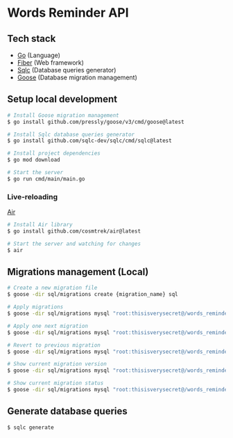 # Words Reminder API

## Tech stack

- [Go](https://go.dev/) (Language)
- [Fiber](https://docs.gofiber.io/) (Web framework)
- [Sqlc](https://docs.sqlc.dev) (Database queries generator)
- [Goose](https://pressly.github.io/goose/) (Database migration management)

## Setup local development
```sh
# Install Goose migration management
$ go install github.com/pressly/goose/v3/cmd/goose@latest

# Install Sqlc database queries generator
$ go install github.com/sqlc-dev/sqlc/cmd/sqlc@latest

# Install project dependencies
$ go mod download

# Start the server
$ go run cmd/main/main.go
```

### Live-reloading
[Air](https://github.com/cosmtrek/air)
```sh
# Install Air library
$ go install github.com/cosmtrek/air@latest

# Start the server and watching for changes
$ air
```

## Migrations management (Local)
```sh
# Create a new migration file
$ goose -dir sql/migrations create {migration_name} sql

# Apply migrations
$ goose -dir sql/migrations mysql "root:thisisverysecret@/words_reminder?parseTime=true" up

# Apply one next migration
$ goose -dir sql/migrations mysql "root:thisisverysecret@/words_reminder?parseTime=true" up-by-one

# Revert to previous migration
$ goose -dir sql/migrations mysql "root:thisisverysecret@/words_reminder?parseTime=true" redo

# Show current migration version
$ goose -dir sql/migrations mysql "root:thisisverysecret@/words_reminder?parseTime=true" version

# Show current migration status
$ goose -dir sql/migrations mysql "root:thisisverysecret@/words_reminder?parseTime=true" status
```

## Generate database queries
```sh
$ sqlc generate
```